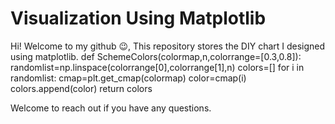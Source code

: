 # Visualization Using Matplotlib
Hi! Welcome to my github :wink:, This repository stores the DIY chart I designed using matplotlib.
def SchemeColors(colormap,n,colorrange=[0.3,0.8]):
    randomlist=np.linspace(colorrange[0],colorrange[1],n)
    colors=[]
    for i in randomlist:
        cmap=plt.get_cmap(colormap)
        color=cmap(i)
        colors.append(color)
    return colors

Welcome to reach out if you have any questions.
 
